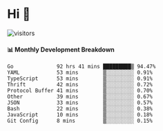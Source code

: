 # Hi 👋
 
![visitors](https://visitor-badge.glitch.me/badge?page_id=sorcererxw.sorcererx)

#### 📊 Monthly Development Breakdown

<!--START_SECTION:waka-->
```text
Go              92 hrs 41 mins █████████▒ 94.47%
YAML            53 mins        ▒░░░░░░░░░ 0.91%
TypeScript      53 mins        ▒░░░░░░░░░ 0.91%
Thrift          42 mins        ▒░░░░░░░░░ 0.72%
Protocol Buffer 41 mins        ▒░░░░░░░░░ 0.70%
Other           39 mins        ▒░░░░░░░░░ 0.67%
JSON            33 mins        ▒░░░░░░░░░ 0.57%
Bash            22 mins        ▒░░░░░░░░░ 0.38%
JavaScript      10 mins        ▒░░░░░░░░░ 0.18%
Git Config      8 mins         ▒░░░░░░░░░ 0.15%
```
<!--END_SECTION:waka-->
